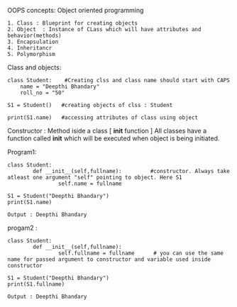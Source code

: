 OOPS concepts: Object oriented programming


    1. Class : Blueprint for creating objects
    2. Object  : Instance of CLass which will have attributes and behavior(methods)
    3. Encapsulation
    4. Inheritancr
    5. Polymorphism


Class and objects:

    class Student:    #Creating clss and class name should start with CAPS 
        name = "Deepthi Bhandary"
        roll_no = "50"
    
    S1 = Student()   #creating objects of clss : Student
    
    print(S1.name)   #accessing attributes of class using object

Constructor : Method iside a class [ __init__ function ]
All classes have a function called __init__ which will be executed when object is being initiated.

Program1:

    class Student:
            def __init__(self,fullname):         #constructor. Always take atleast one argument "self" pointing to object. Here S1
                    self.name = fullname         
                
    S1 = Student("Deepthi Bhandary")
    print(S1.name)

    Output : Deepthi Bhandary 


progam2 : 

    class Student:
            def __init__(self,fullname):
                    self.fullname = fullname      # you can use the same name for passed argument to constructor and variable used inside constructor
                
    S1 = Student("Deepthi Bhandary")
    print(S1.fullname)

    Output : Deepthi Bhandary




